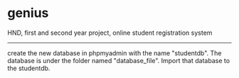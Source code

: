 # genius
HND, first and second year project, online student registration system

-----------------------
create the new database in phpmyadmin with the name "studentdb". The database is under the folder named "database_file". Import that database to the studentdb.
